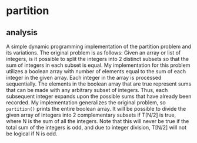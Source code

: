 # partition

## analysis

A simple dynamic programming implementation of the partition problem and its variations. The original problem is as follows: Given an array or list of integers, is it possible to split the integers into 2 distinct subsets so that the sum of integers in each subset is equal. My implementation for this problem utilizes a boolean array with number of elements equal to the sum of each integer in the given array. Each integer in the array is processed sequentially. The elements in the boolean array that are true represent sums that can be made with any arbitrary subset of integers. Thus, each subsequent integer expands upon the possible sums that have already been recorded. My implementation generalizes the original problem, so `partition()` prints the entire boolean array. It will be possible to divide the given array of integers into 2 complementary subsets if T[N/2] is true, where N is the sum of all the integers. Note that this will never be true if the total sum of the integers is odd, and due to integer division, T[N/2] will not be logical if N is odd.

